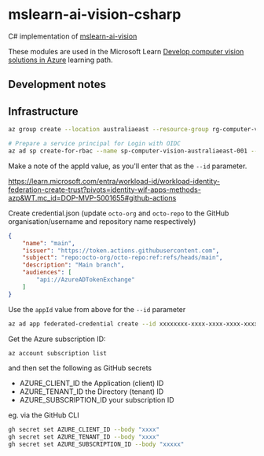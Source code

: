 # mslearn-ai-vision-csharp

C# implementation of [mslearn-ai-vision](https://github.com/MicrosoftLearning/mslearn-ai-vision)

These modules are used in the Microsoft Learn [Develop computer vision solutions in Azure](https://learn.microsoft.com/training/paths/create-computer-vision-solutions-azure-ai/?WT.mc_id=DOP-MVP-5001655) learning path.


## Development notes

## Infrastructure

```bash
az group create --location australiaeast --resource-group rg-computer-vision-australiaeast-001
```

```bash
# Prepare a service principal for Login with OIDC
az ad sp create-for-rbac --name sp-computer-vision-australiaeast-001 --role Contributor --scopes /subscriptions/<yoursubscription>/resourceGroups/rg-computer-vision-australiaeast-001
```

Make a note of the appId value, as you'll enter that as the `--id` parameter.

<https://learn.microsoft.com/entra/workload-id/workload-identity-federation-create-trust?pivots=identity-wif-apps-methods-azp&WT.mc_id=DOP-MVP-5001655#github-actions>

Create credential.json (update `octo-org` and `octo-repo` to the GitHub organisation/username and repository name respectively)

```json
{
    "name": "main",
    "issuer": "https://token.actions.githubusercontent.com",
    "subject": "repo:octo-org/octo-repo:ref:refs/heads/main",
    "description": "Main branch",
    "audiences": [
        "api://AzureADTokenExchange"
    ]
}
```

Use the `appId` value from above for the `--id` parameter

```bash
az ad app federated-credential create --id xxxxxxxx-xxxx-xxxx-xxxx-xxxxxxxxxxxx --parameters credential.json
```

Get the Azure subscription ID:

```bash
az account subscription list
```

and then set the following as GitHub secrets

- AZURE_CLIENT_ID the Application (client) ID
- AZURE_TENANT_ID the Directory (tenant) ID
- AZURE_SUBSCRIPTION_ID your subscription ID

eg. via the GitHub CLI

```bash
gh secret set AZURE_CLIENT_ID --body "xxxx"
gh secret set AZURE_TENANT_ID --body "xxxx"
gh secret set AZURE_SUBSCRIPTION_ID --body "xxxxx"
```
